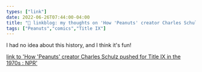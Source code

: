 ```yaml
---
types: ["link"]
date: 2022-06-26T07:44:00-04:00
title: "🔗 linkblog: my thoughts on 'How 'Peanuts' creator Charles Schulz pushed for Title IX in the 1970s : NPR'"
tags: ["Peanuts","comics","Title IX"]
---
```

I had no idea about this history, and I think it's fun!
 

[link to 'How 'Peanuts' creator Charles Schulz pushed for Title IX in the 1970s : NPR'](https://www.npr.org/2022/06/26/1106886757/peanuts-one-of-the-worlds-most-popular-cartoons-pushed-for-title-ix-in-the-1970s)
